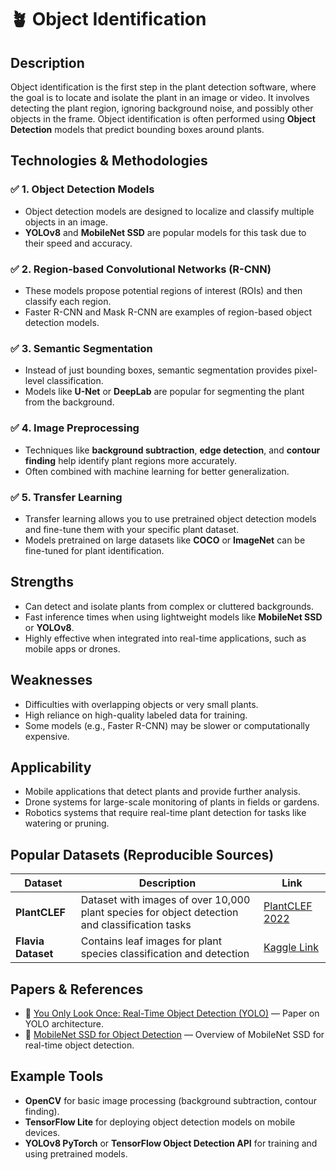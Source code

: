 # 🪴 Object Identification

## Description
Object identification is the first step in the plant detection software, where the goal is to locate and isolate the plant in an image or video. It involves detecting the plant region, ignoring background noise, and possibly other objects in the frame. Object identification is often performed using **Object Detection** models that predict bounding boxes around plants.

## Technologies & Methodologies

### ✅ 1. **Object Detection Models**
- Object detection models are designed to localize and classify multiple objects in an image.
- **YOLOv8** and **MobileNet SSD** are popular models for this task due to their speed and accuracy.

### ✅ 2. **Region-based Convolutional Networks (R-CNN)**
- These models propose potential regions of interest (ROIs) and then classify each region.
- Faster R-CNN and Mask R-CNN are examples of region-based object detection models.

### ✅ 3. **Semantic Segmentation**
- Instead of just bounding boxes, semantic segmentation provides pixel-level classification.
- Models like **U-Net** or **DeepLab** are popular for segmenting the plant from the background.

### ✅ 4. **Image Preprocessing**
- Techniques like **background subtraction**, **edge detection**, and **contour finding** help identify plant regions more accurately.
- Often combined with machine learning for better generalization.

### ✅ 5. **Transfer Learning**
- Transfer learning allows you to use pretrained object detection models and fine-tune them with your specific plant dataset.
- Models pretrained on large datasets like **COCO** or **ImageNet** can be fine-tuned for plant identification.

## Strengths
- Can detect and isolate plants from complex or cluttered backgrounds.
- Fast inference times when using lightweight models like **MobileNet SSD** or **YOLOv8**.
- Highly effective when integrated into real-time applications, such as mobile apps or drones.

## Weaknesses
- Difficulties with overlapping objects or very small plants.
- High reliance on high-quality labeled data for training.
- Some models (e.g., Faster R-CNN) may be slower or computationally expensive.

## Applicability
- Mobile applications that detect plants and provide further analysis.
- Drone systems for large-scale monitoring of plants in fields or gardens.
- Robotics systems that require real-time plant detection for tasks like watering or pruning.

## Popular Datasets (Reproducible Sources)

| Dataset | Description | Link |
|--------|-------------|------|
| **PlantCLEF** | Dataset with images of over 10,000 plant species for object detection and classification tasks | [PlantCLEF 2022](https://www.imageclef.org/PlantCLEF2022) |
| **Flavia Dataset** | Contains leaf images for plant species classification and detection | [Kaggle Link](https://www.kaggle.com/datasets/abhishek14398/flavia-leaf-dataset) |

## Papers & References
- 📘 [You Only Look Once: Real-Time Object Detection (YOLO)](https://arxiv.org/abs/1506.02640) — Paper on YOLO architecture.
- 📘 [MobileNet SSD for Object Detection](https://www.sciencedirect.com/science/article/pii/S277266222200011X) — Overview of MobileNet SSD for real-time object detection.

## Example Tools
- **OpenCV** for basic image processing (background subtraction, contour finding).
- **TensorFlow Lite** for deploying object detection models on mobile devices.
- **YOLOv8 PyTorch** or **TensorFlow Object Detection API** for training and using pretrained models.

